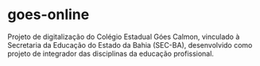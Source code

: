 # goes-online
Projeto de digitalização do Colégio Estadual Góes Calmon, vinculado à Secretaria da Educação do Estado da Bahia (SEC-BA), desenvolvido como projeto de integrador das disciplinas da educação profissional.
